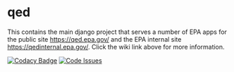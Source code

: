 qed
============
This contains the main django project that serves a number of EPA apps for the public site https://qed.epa.gov/ and the EPA internal site https://qedinternal.epa.gov/. Click the wiki link above for more information.


[![Codacy Badge](https://api.codacy.com/project/badge/Grade/8da2b7009c0b4e3db24473c813b56005)](https://www.codacy.com/app/puruckertom/qed?utm_source=github.com&utm_medium=referral&utm_content=quanted/qed&utm_campaign=badger)
[![Code Issues](https://www.quantifiedcode.com/api/v1/project/d262843a493543e1ab99323f0d620f9d/badge.svg)](https://www.quantifiedcode.com/app/project/d262843a493543e1ab99323f0d620f9d)
